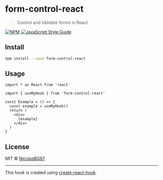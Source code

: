 # form-control-react

> Control and Validate forms in React

[![NPM](https://img.shields.io/npm/v/form-control-react.svg)](https://www.npmjs.com/package/form-control-react) [![JavaScript Style Guide](https://img.shields.io/badge/code_style-standard-brightgreen.svg)](https://standardjs.com)

## Install

```bash
npm install --save form-control-react
```

## Usage

```tsx
import * as React from 'react'

import { useMyHook } from 'form-control-react'

const Example = () => {
  const example = useMyHook()
  return (
    <div>
      {example}
    </div>
  )
}
```

## License

MIT © [NicolasBG87](https://github.com/NicolasBG87)

---

This hook is created using [create-react-hook](https://github.com/hermanya/create-react-hook).
